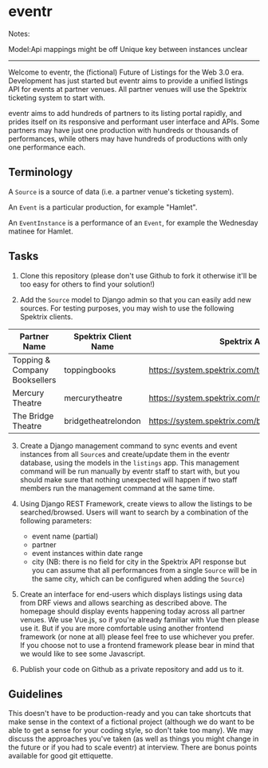 # eventr 


Notes:

Model:Api mappings might be off
Unique key between instances unclear 

-----------------------







Welcome to eventr, the (fictional) Future of Listings for the Web 3.0 era. Development has just started but 
eventr aims to provide a unified listings API for events at partner venues. All partner venues will use the
Spektrix ticketing system to start with.

eventr aims to add hundreds of partners to its listing portal rapidly, and prides itself on its responsive and 
performant user interface and APIs. Some partners may have just one production with hundreds or thousands of 
performances, while others may have hundreds of productions with only one performance each.

## Terminology

A `Source` is a source of data (i.e. a partner venue's ticketing system).

An `Event` is a particular production, for example "Hamlet".

An `EventInstance` is a performance of an `Event`, for example the Wednesday matinee for Hamlet.

## Tasks

1. Clone this repository (please don't use Github to fork it otherwise it'll be too easy for others to find your solution!)

2. Add the `Source` model to Django admin so that you can easily add new sources. For testing purposes, you may wish to use the following Spektrix clients. 

| Partner Name                  | Spektrix Client Name | Spektrix API help page                                      | Spektrix API "Events" endpoint                                |
| ----------------------------- | -------------------- | ----------------------------------------------------------- | ------------------------------------------------------------- |
| Topping & Company Booksellers | toppingbooks         | https://system.spektrix.com/toppingbooks/api/v3/help        | https://system.spektrix.com/toppingbooks/api/v3/events        |
| Mercury Theatre               | mercurytheatre       | https://system.spektrix.com/mercurytheatre/api/v3/help      | https://system.spektrix.com/mercurytheatre/api/v3/events      |
| The Bridge Theatre            | bridgetheatrelondon  | https://system.spektrix.com/bridgetheatrelondon/api/v3/help | https://system.spektrix.com/bridgetheatrelondon/api/v3/events |

3. Create a Django management command to sync events and event instances from all `Source`s and 
create/update them in the eventr database, using the models in the `listings` app. This management command will be
run manually by eventr staff to start with, but you should make sure that nothing unexpected will happen if two
staff members run the management command at the same time.

4. Using Django REST Framework, create views to allow the listings to be searched/browsed. Users will want to search 
by a combination of the following parameters:
	- event name (partial)
	- partner
	- event instances within date range
	- city (NB: there is no field for city in the Spektrix API response but you can assume that all performances from a single `Source` will be in the same city, which can be configured when adding the `Source`)

5. Create an interface for end-users which displays listings using data from DRF views and allows searching as described above. The homepage should display events happening today across all partner venues. We use Vue.js, so if you're already familiar with Vue then please use it. But if you are more comfortable using another frontend framework (or none at all) please feel free to use whichever you prefer. If you choose not to use a frontend framework please bear in mind that we would like to see some Javascript.

6. Publish your code on Github as a private repository and add us to it.

## Guidelines

This doesn't have to be production-ready and you can take shortcuts that make sense in the context of a 
fictional project (although we do want to be able to get a sense for your coding style, so don't take 
too many). We may discuss the approaches you've taken (as well as things you might change
in the future or if you had to scale eventr) at interview. There are bonus points available for good 
git ettiquette.
